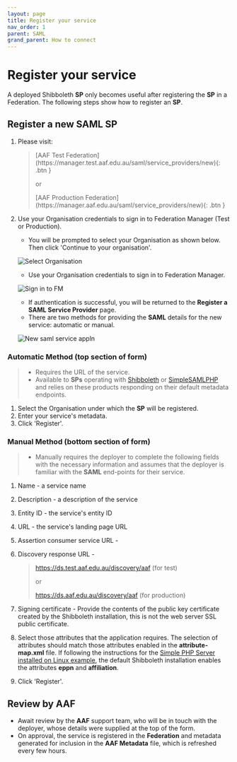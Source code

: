 ```yaml
---
layout: page
title: Register your service
nav_order: 1
parent: SAML
grand_parent: How to connect
---
```


# Register your service

A deployed Shibboleth **SP** only becomes useful after registering the **SP** in a Federation. The following steps show how to register an **SP**.

##  Register a new SAML SP 

1. Please visit:
   > <span class="fs-5">
   > [AAF Test Federation](https://manager.test.aaf.edu.au/saml/service_providers/new){: .btn }
   > </span>
   >
   > or
   >
   > <span class="fs-5">
   > [AAF Production Federation](https://manager.aaf.edu.au/saml/service_providers/new){: .btn }
   > </span>
   
2. Use your Organisation credentials to sign in to Federation Manager (Test or Production).
   - You will be prompted to select your Organisation as shown below. Then click 'Continue to your organisation'.

   ![Select Organisation](/assets/images/sign-in-to-org-FM.png)

   - Use your Organisation credentials to sign in to Federation Manager.

   ![Sign in to FM](/assets/images/sign-in-to-FM.png)

   - If authentication is successful, you will be returned to the **Register a SAML Service Provider** page.
   - There are two methods for providing the **SAML** details for the new service: automatic or manual.

   ![New saml service appln](/assets/images/new-saml-service-appln.png)

### Automatic Method (top section of form)
   > - Requires the URL of the service. 
   > - Available to **SPs** operating with [Shibboleth](https://www.shibboleth.net/) or [SimpleSAMLPHP](https://simplesamlphp.org/) and relies on these products responding on their default metadata endpoints. 

1. Select the Organisation under which the **SP** will be registered.
2. Enter your service's metadata.
3. Click 'Register'.

### Manual Method (bottom section of form)
   > - Manually requires the deployer to complete the following fields with the necessary information and assumes that the deployer is familiar with the **SAML** end-points for their service.

1. Name - a service name
2. Description - a description of the service
3. Entity ID - the service's entity ID
4. URL - the service's landing page URL
5. Assertion consumer service URL - 
6. Discovery response URL - 
   > https://ds.test.aaf.edu.au/discovery/aaf (for test) 
   > 
   > or 
   > 
   > https://ds.aaf.edu.au/discovery/aaf (for production)
7. Signing certificate - Provide the contents of the public key certificate created by the Shibboleth installation, this is not the web server SSL public certificate.
 
8. Select those attributes that the application requires. The selection of attributes should match those attributes enabled in the **attribute-map.xml** file. If following the instructions for the [Simple PHP Server installed on Linux example](/saml/#example-simple-php-server-installed-on-linux), the default Shibboleth installation enables the attributes **eppn** and **affiliation**.

9. Click 'Register'.

## Review by AAF
- Await review by the **AAF** support team, who will be in touch with the deployer, whose details were supplied at the top of the form.
- On approval, the service is registered in the **Federation** and metadata generated for inclusion in the **AAF Metadata** file, which is refreshed every few hours.
